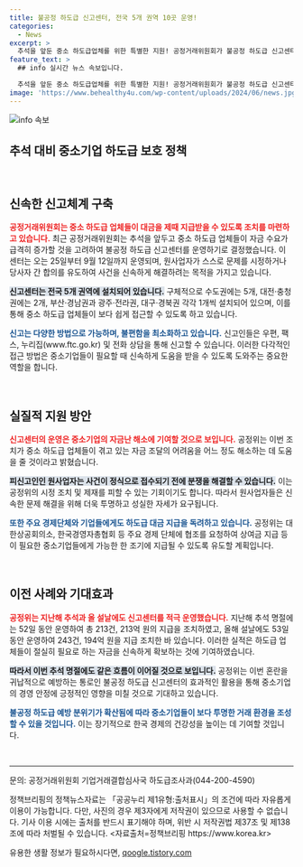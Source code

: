 ```yaml
---
title: 불공정 하도급 신고센터, 전국 5개 권역 10곳 운영!
categories:
  - News
excerpt: >
  추석을 앞둔 중소 하도급업체를 위한 특별한 지원! 공정거래위원회가 불공정 하도급 신고센터를 운영해 대금 지급 문제를 신속히 해결할 예정입니다. 10곳에서 쉽게 신고 가능하며, 중소기업 경영 안정에 큰 도움이 될 전망입니다.
feature_text: >
  ## info 실시간 뉴스 속보입니다.

  추석을 앞둔 중소 하도급업체를 위한 특별한 지원! 공정거래위원회가 불공정 하도급 신고센터를 운영해 대금 지급 문제를 신속히 해결할 예정입니다. 10곳에서 쉽게 신고 가능하며, 중소기업 경영 안정에 큰 도움이 될 전망입니다.
image: 'https://www.behealthy4u.com/wp-content/uploads/2024/06/news.jpg'
---
```


<p><img src="https://www.behealthy4u.com/wp-content/uploads/2024/06/news.jpg" alt="info 속보" /></p>

<h2 data-ke-size="size26">추석 대비 중소기업 하도급 보호 정책</h2>

<p data-ke-size="size16">&nbsp;</p>

<h2 data-ke-size="size26">신속한 신고체계 구축</h2>

<p><b><span style="color: #ee2323;">공정거래위원회는 중소 하도급 업체들이 대금을 제때 지급받을 수 있도록 조치를 마련하고 있습니다.</span></b> 최근 공정거래위원회는 추석을 앞두고 중소 하도급 업체들이 자금 수요가 급격히 증가할 것을 고려하여 불공정 하도급 신고센터를 운영하기로 결정했습니다. 이 센터는 오는 25일부터 9월 12일까지 운영되며, 원사업자가 스스로 문제를 시정하거나 당사자 간 합의를 유도하여 사건을 신속하게 해결하려는 목적을 가지고 있습니다. </p>

<p><b><span style="background-color: #21538527;">신고센터는 전국 5개 권역에 설치되어 있습니다.</span></b> 구체적으로 수도권에는 5개, 대전·충청권에는 2개, 부산·경남권과 광주·전라권, 대구·경북권 각각 1개씩 설치되어 있으며, 이를 통해 중소 하도급 업체들이 보다 쉽게 접근할 수 있도록 하고 있습니다. </p>

<p><b><span style="color: #1a5490;">신고는 다양한 방법으로 가능하며, 불편함을 최소화하고 있습니다.</span></b> 신고인들은 우편, 팩스, 누리집(www.ftc.go.kr) 및 전화 상담을 통해 신고할 수 있습니다. 이러한 다각적인 접근 방법은 중소기업들이 필요할 때 신속하게 도움을 받을 수 있도록 도와주는 중요한 역할을 합니다.</p>

<p data-ke-size="size16">&nbsp;</p>

<h2 data-ke-size="size26">실질적 지원 방안</h2>

<p><b><span style="color: #ee2323;">신고센터의 운영은 중소기업의 자금난 해소에 기여할 것으로 보입니다.</span></b> 공정위는 이번 조치가 중소 하도급 업체들이 겪고 있는 자금 조달의 어려움을 어느 정도 해소하는 데 도움을 줄 것이라고 밝혔습니다.</p>

<p><b><span style="background-color: #21538527;">피신고인인 원사업자는 사건이 정식으로 접수되기 전에 분쟁을 해결할 수 있습니다.</span></b> 이는 공정위의 시정 조치 및 제재를 피할 수 있는 기회이기도 합니다. 따라서 원사업자들은 신속한 문제 해결을 위해 더욱 투명하고 성실한 자세가 요구됩니다.</p>

<p><b><span style="color: #1a5490;">또한 주요 경제단체와 기업들에게도 하도급 대금 지급을 독려하고 있습니다.</span></b> 공정위는 대한상공회의소, 한국경영자총협회 등 주요 경제 단체에 협조를 요청하여 상여금 지급 등이 필요한 중소기업들에게 가능한 한 조기에 지급될 수 있도록 유도할 계획입니다.</p>

<p data-ke-size="size16">&nbsp;</p>

<h2 data-ke-size="size26">이전 사례와 기대효과</h2>

<p><b><span style="color: #ee2323;">공정위는 지난해 추석과 올 설날에도 신고센터를 적극 운영했습니다.</span></b> 지난해 추석 명절에는 52일 동안 운영하여 총 213건, 213억 원의 지급을 조치하였고, 올해 설날에도 53일 동안 운영하여 243건, 194억 원을 지급 조치한 바 있습니다. 이러한 실적은 하도급 업체들이 절실히 필요로 하는 자금을 신속하게 확보하는 것에 기여하였습니다.</p>

<p><b><span style="background-color: #21538527;">따라서 이번 추석 명절에도 같은 흐름이 이어질 것으로 보입니다.</span></b> 공정위는 이번 혼란을 귀납적으로 예방하는 통로인 불공정 하도급 신고센터의 효과적인 활용을 통해 중소기업의 경영 안정에 긍정적인 영향을 미칠 것으로 기대하고 있습니다. </p>

<p><b><span style="color: #1a5490;">불공정 하도급 예방 분위기가 확산됨에 따라 중소기업들이 보다 투명한 거래 환경을 조성할 수 있을 것입니다.</span></b> 이는 장기적으로 한국 경제의 건강성을 높이는 데 기여할 것입니다.</p>

<p data-ke-size="size16">&nbsp;</p>

<hr />

<p data-ke-size="size16">문의: 공정거래위원회 기업거래결합심사국 하도급조사과(044-200-4590)</p>

<p data-ke-size="size16">정책브리핑의 정책뉴스자료는 「공공누리 제1유형:출처표시」의 조건에 따라 자유롭게 이용이 가능합니다. 다만, 사진의 경우 제3자에게 저작권이 있으므로 사용할 수 없습니다. 기사 이용 시에는 출처를 반드시 표기해야 하며, 위반 시 저작권법 제37조 및 제138조에 따라 처벌될 수 있습니다. <자료출처=정책브리핑 https://www.korea.kr></p>
유용한 생활 정보가 필요하시다면, <a href="https://qoogle.tistory.com" rel="dofollow">qoogle.tistory.com</a>


